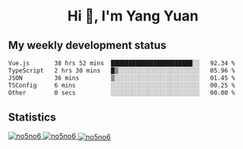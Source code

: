 <h1 align="center">Hi 👋, I'm Yang Yuan</h1>


## My weekly development status
<!--START_SECTION:waka-->

```txt
Vue.js       38 hrs 52 mins  ███████████████████████░░   92.34 %
TypeScript   2 hrs 30 mins   █▒░░░░░░░░░░░░░░░░░░░░░░░   05.96 %
JSON         36 mins         ▒░░░░░░░░░░░░░░░░░░░░░░░░   01.45 %
TSConfig     6 mins          ░░░░░░░░░░░░░░░░░░░░░░░░░   00.25 %
Other        0 secs          ░░░░░░░░░░░░░░░░░░░░░░░░░   00.00 %
```

<!--END_SECTION:waka-->

## Statistics
<a href="https://github.com/anuraghazra/github-readme-stats">
  <img src="https://github-readme-stats.vercel.app/api/top-langs/?username=no5no6&theme=dracula" alt="no5no6">
</a>
<a href="https://github.com/anuraghazra/github-readme-stats">
  <img src="https://github-readme-stats.vercel.app/api?username=no5no6&show_icons=true&theme=dracula&line_height=40" alt="no5no6">
</a>
<a href="https://github.com/anuraghazra/github-readme-stats">
  <img align="center" src="https://github-readme-streak-stats.herokuapp.com/?user=no5no6&theme=dracula" alt="no5no6" />
</a>